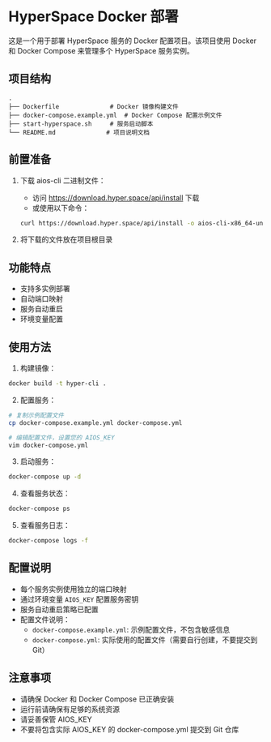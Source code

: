 # HyperSpace Docker 部署

这是一个用于部署 HyperSpace 服务的 Docker 配置项目。该项目使用 Docker 和 Docker Compose 来管理多个 HyperSpace 服务实例。

## 项目结构

```
.
├── Dockerfile              # Docker 镜像构建文件
├── docker-compose.example.yml  # Docker Compose 配置示例文件
├── start-hyperspace.sh     # 服务启动脚本
└── README.md              # 项目说明文档
```

## 前置准备

1. 下载 aios-cli 二进制文件：
   - 访问 https://download.hyper.space/api/install 下载
   - 或使用以下命令：
   ```bash
   curl https://download.hyper.space/api/install -o aios-cli-x86_64-unknown-linux-gnu.tar.gz
   ```

2. 将下载的文件放在项目根目录

## 功能特点

- 支持多实例部署
- 自动端口映射
- 服务自动重启
- 环境变量配置

## 使用方法

1. 构建镜像：
```bash
docker build -t hyper-cli .
```

2. 配置服务：
```bash
# 复制示例配置文件
cp docker-compose.example.yml docker-compose.yml

# 编辑配置文件，设置您的 AIOS_KEY
vim docker-compose.yml
```

3. 启动服务：
```bash
docker-compose up -d
```

4. 查看服务状态：
```bash
docker-compose ps
```

5. 查看服务日志：
```bash
docker-compose logs -f
```

## 配置说明

- 每个服务实例使用独立的端口映射
- 通过环境变量 `AIOS_KEY` 配置服务密钥
- 服务自动重启策略已配置
- 配置文件说明：
  - `docker-compose.example.yml`: 示例配置文件，不包含敏感信息
  - `docker-compose.yml`: 实际使用的配置文件（需要自行创建，不要提交到 Git）

## 注意事项

- 请确保 Docker 和 Docker Compose 已正确安装
- 运行前请确保有足够的系统资源
- 请妥善保管 AIOS_KEY
- 不要将包含实际 AIOS_KEY 的 docker-compose.yml 提交到 Git 仓库 